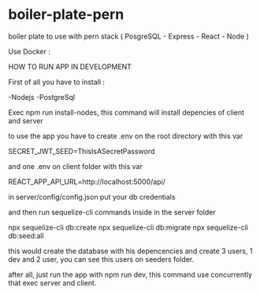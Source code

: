 # boiler-plate-pern
boiler plate to use with pern stack ( PosgreSQL - Express - React - Node )



Use Docker :


HOW TO RUN APP IN DEVELOPMENT

First of all you have to install :

-Nodejs
-PostgreSql

Exec npm run install-nodes, this command will install depencies of client and server

to use the app you have to create .env on the root directory with this var

SECRET_JWT_SEED=ThisIsASecretPassword

and one .env on client folder with this var

REACT_APP_API_URL=http://localhost:5000/api/

in server/config/config.json put your db credentials

and then run sequelize-cli commands inside in the server folder

npx sequelize-cli db:create
npx sequelize-cli db:migrate
npx sequelize-cli db:seed:all

this would create the database with his depencencies and create 3 users, 1 dev and 2 user, you can see this users on seeders folder.

after all, just run the app with npm run dev, this command use concurrently that exec server and client.